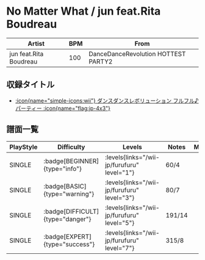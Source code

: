 # No Matter What / jun feat.Rita Boudreau

|Artist|BPM|From|
|------|---|----|
|jun feat.Rita Boudreau|100|DanceDanceRevolution HOTTEST PARTY2|

## 収録タイトル

- [:icon{name="simple-icons:wii"} ダンスダンスレボリューション フルフル♪パーティー :icon{name="flag:jp-4x3"}](/wii-jp/furufuru)

## 譜面一覧

|PlayStyle|Difficulty|Levels|Notes|Movie|
|---------|----------|------|-----|-----|
|SINGLE| :badge[BEGINNER]{type="info"}| :levels{links="/wii-jp/furufuru" level="1"}|60/4||
|SINGLE| :badge[BASIC]{type="warning"}| :levels{links="/wii-jp/furufuru" level="3"}|80/7||
|SINGLE| :badge[DIFFICULT]{type="danger"}| :levels{links="/wii-jp/furufuru" level="5"}|191/14||
|SINGLE| :badge[EXPERT]{type="success"}| :levels{links="/wii-jp/furufuru" level="7"}|315/8||
